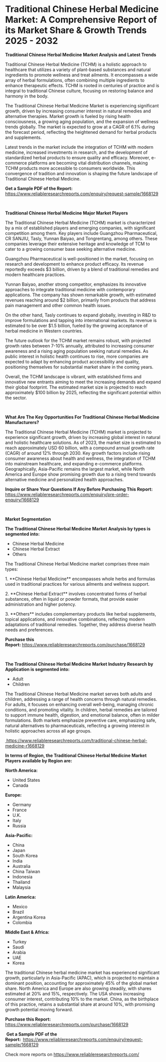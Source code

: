 <p><h1>Traditional Chinese Herbal Medicine Market: A Comprehensive Report of its Market Share & Growth Trends 2025 - 2032</h1></p><p><strong>Traditional Chinese Herbal Medicine Market Analysis and Latest Trends</strong></p>
<p><p>Traditional Chinese Herbal Medicine (TCHM) is a holistic approach to healthcare that utilizes a variety of plant-based substances and natural ingredients to promote wellness and treat ailments. It encompasses a wide array of herbal formulations, often combining multiple ingredients to enhance therapeutic effects. TCHM is rooted in centuries of practice and is integral to traditional Chinese culture, focusing on restoring balance and harmony in the body.</p><p>The Traditional Chinese Herbal Medicine Market is experiencing significant growth, driven by increasing consumer interest in natural remedies and alternative therapies. Market growth is fueled by rising health consciousness, a growing aging population, and the expansion of wellness trends globally. The market is expected to grow at a CAGR of 6.1% during the forecast period, reflecting the heightened demand for herbal products and supplements.</p><p>Latest trends in the market include the integration of TCHM with modern medicine, increased investments in research, and the development of standardized herbal products to ensure quality and efficacy. Moreover, e-commerce platforms are becoming vital distribution channels, making TCHM products more accessible to consumers worldwide. This convergence of tradition and innovation is shaping the future landscape of Traditional Chinese Herbal Medicine.</p></p>
<p><strong>Get a Sample PDF of the Report:&nbsp;</strong> <a href="https://www.reliableresearchreports.com/enquiry/request-sample/1668129?utm_campaign=2098&utm_medium=2&utm_source=Github&utm_content=ia&utm_term=08032025&utm_id=traditional-chinese-herbal-medicine">https://www.reliableresearchreports.com/enquiry/request-sample/1668129</a></p>
<p>&nbsp;</p>
<p><strong>Traditional Chinese Herbal Medicine Major Market Players</strong></p>
<p><p>The Traditional Chinese Herbal Medicine (TCHM) market is characterized by a mix of established players and emerging companies, with significant competition among them. Key players include Guangzhou Pharmaceutical, CR SANJIU, Tasly, Yunnan Baiyao, and Tongrentang, among others. These companies leverage their extensive heritage and knowledge of TCM to cater to a growing consumer base seeking alternative medicine.</p><p>Guangzhou Pharmaceutical is well-positioned in the market, focusing on research and development to enhance product efficacy. Its revenue reportedly exceeds $3 billion, driven by a blend of traditional remedies and modern healthcare practices.</p><p>Yunnan Baiyao, another strong competitor, emphasizes its innovative approaches to integrate traditional medicine with contemporary applications. The company has shown remarkable growth, with estimated revenues reaching around $2 billion, primarily from products that address pain management and other common health issues.</p><p>On the other hand, Tasly continues to expand globally, investing in R&D to improve formulations and tapping into international markets. Its revenue is estimated to be over $1.5 billion, fueled by the growing acceptance of herbal medicine in Western countries.</p><p>The future outlook for the TCHM market remains robust, with projected growth rates between 7-10% annually, attributed to increasing consumer awareness and a rising aging population seeking natural remedies. As public interest in holistic health continues to rise, more companies are expected to adapt by enhancing product accessibility and quality, positioning themselves for substantial market share in the coming years.</p><p>Overall, the TCHM landscape is vibrant, with established firms and innovative new entrants aiming to meet the increasing demands and expand their global footprint. The estimated market size is projected to reach approximately $100 billion by 2025, reflecting the significant potential within the sector.</p></p>
<p>&nbsp;</p>
<p><strong>What Are The Key Opportunities For Traditional Chinese Herbal Medicine Manufacturers?</strong></p>
<p><p>The Traditional Chinese Herbal Medicine (TCHM) market is projected to experience significant growth, driven by increasing global interest in natural and holistic healthcare solutions. As of 2023, the market size is estimated to reach approximately USD 60 billion, with a compound annual growth rate (CAGR) of around 12% through 2030. Key growth factors include rising consumer awareness about health and wellness, the integration of TCHM into mainstream healthcare, and expanding e-commerce platforms. Geographically, Asia-Pacific remains the largest market, while North America and Europe show promising growth due to a rising trend towards alternative medicine and personalized health approaches.</p></p>
<p><strong>Inquire or Share Your Questions If Any Before Purchasing This Report:</strong> <a href="https://www.reliableresearchreports.com/enquiry/pre-order-enquiry/1668129?utm_campaign=2098&utm_medium=2&utm_source=Github&utm_content=ia&utm_term=08032025&utm_id=traditional-chinese-herbal-medicine">https://www.reliableresearchreports.com/enquiry/pre-order-enquiry/1668129</a></p>
<p>&nbsp;</p>
<p><strong>Market Segmentation</strong></p>
<p><strong>The Traditional Chinese Herbal Medicine Market Analysis by types is segmented into:</strong></p>
<p><ul><li>Chinese Herbal Medicine</li><li>Chinese Herbal Extract</li><li>Others</li></ul></p>
<p><p>The Traditional Chinese Herbal Medicine market comprises three main types: </p><p>1. **Chinese Herbal Medicine** encompasses whole herbs and formulas used in traditional practices for various ailments and wellness support. </p><p>2. **Chinese Herbal Extract** involves concentrated forms of herbal substances, often in liquid or powder formats, that provide easier administration and higher potency. </p><p>3. **Others** includes complementary products like herbal supplements, topical applications, and innovative combinations, reflecting modern adaptations of traditional remedies. Together, they address diverse health needs and preferences.</p></p>
<p><strong>Purchase this Report:&nbsp;</strong><a href="https://www.reliableresearchreports.com/purchase/1668129?utm_campaign=2098&utm_medium=2&utm_source=Github&utm_content=ia&utm_term=08032025&utm_id=traditional-chinese-herbal-medicine">https://www.reliableresearchreports.com/purchase/1668129</a></p>
<p>&nbsp;</p>
<p><strong>The Traditional Chinese Herbal Medicine Market Industry Research by Application is segmented into:</strong></p>
<p><ul><li>Adult</li><li>Children</li></ul></p>
<p><p>The Traditional Chinese Herbal Medicine market serves both adults and children, addressing a range of health concerns through natural remedies. For adults, it focuses on enhancing overall well-being, managing chronic conditions, and promoting vitality. In children, herbal remedies are tailored to support immune health, digestion, and emotional balance, often in milder formulations. Both markets emphasize preventive care, emphasizing safe, natural alternatives to pharmaceuticals, reflecting a growing interest in holistic approaches across all age groups.</p></p>
<p><a href="https://www.reliableresearchreports.com/traditional-chinese-herbal-medicine-r1668129?utm_campaign=2098&utm_medium=2&utm_source=Github&utm_content=ia&utm_term=08032025&utm_id=traditional-chinese-herbal-medicine">&nbsp;https://www.reliableresearchreports.com/traditional-chinese-herbal-medicine-r1668129</a></p>
<p><strong>In terms of Region, the Traditional Chinese Herbal Medicine Market Players available by Region are:</strong></p>
<p>
    <p> <strong> North America: </strong>
        <ul>
            <li>United States</li>
            <li>Canada</li>
        </ul>
        </p> 
    <p> <strong> Europe: </strong>
        <ul>
            <li>Germany</li>
            <li>France</li>
            <li>U.K.</li>
            <li>Italy</li>
            <li>Russia</li>
        </ul>
        </p> 
    <p> <strong> Asia-Pacific: </strong>
        <ul>
            <li>China</li>
            <li>Japan</li>
            <li>South Korea</li>
            <li>India</li>
            <li>Australia</li>
            <li>China Taiwan</li>
            <li>Indonesia</li>
            <li>Thailand</li>
            <li>Malaysia</li>
        </ul>
        </p> 
    <p> <strong> Latin America: </strong>
        <ul>
            <li>Mexico</li>
            <li>Brazil</li>
            <li>Argentina Korea</li>
            <li>Colombia</li>
        </ul>
        </p> 
    <p> <strong> Middle East & Africa: </strong>
        <ul>
            <li>Turkey</li>
            <li>Saudi</li>
            <li>Arabia</li>
            <li>UAE</li>
            <li>Korea</li>
        </ul>
    </p>
    </p>
<p><p>The traditional Chinese herbal medicine market has experienced significant growth, particularly in Asia-Pacific (APAC), which is projected to maintain a dominant position, accounting for approximately 45% of the global market share. North America and Europe are also growing steadily, with shares estimated at 20% and 15%, respectively. The USA shows increasing consumer interest, contributing 10% to the market. China, as the birthplace of this practice, retains a substantial share at around 10%, with promising growth potential moving forward.</p></p>
<p><strong>Purchase this Report: </strong><a href="https://www.reliableresearchreports.com/purchase/1668129?utm_campaign=2098&utm_medium=2&utm_source=Github&utm_content=ia&utm_term=08032025&utm_id=traditional-chinese-herbal-medicine">https://www.reliableresearchreports.com/purchase/1668129</a></p>
<p>&nbsp;<strong>Get a Sample PDF of the Report:&nbsp;&nbsp;</strong><a href="https://www.reliableresearchreports.com/enquiry/request-sample/1668129?utm_campaign=2098&utm_medium=2&utm_source=Github&utm_content=ia&utm_term=08032025&utm_id=traditional-chinese-herbal-medicine">https://www.reliableresearchreports.com/enquiry/request-sample/1668129</a></p>
<p><strong></strong></p>
<p>Check more reports on <a href="https://www.reliableresearchreports.com/?utm_campaign=2098&utm_medium=2&utm_source=Github&utm_content=ia&utm_term=08032025&utm_id=traditional-chinese-herbal-medicine">https://www.reliableresearchreports.com/</a></p>